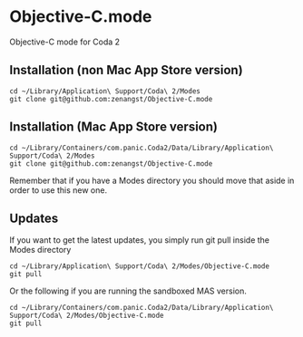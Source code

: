 Objective-C.mode
===============

Objective-C mode for Coda 2

## Installation (non Mac App Store version)

    cd ~/Library/Application\ Support/Coda\ 2/Modes
    git clone git@github.com:zenangst/Objective-C.mode
    
## Installation (Mac App Store version)

    cd ~/Library/Containers/com.panic.Coda2/Data/Library/Application\ Support/Coda\ 2/Modes
    git clone git@github.com:zenangst/Objective-C.mode
    
Remember that if you have a Modes directory you should move that aside in order to use
this new one.

## Updates

If you want to get the latest updates, you simply run git pull inside the Modes directory

    cd ~/Library/Application\ Support/Coda\ 2/Modes/Objective-C.mode
    git pull
    
Or the following if you are running the sandboxed MAS version.

    cd ~/Library/Containers/com.panic.Coda2/Data/Library/Application\ Support/Coda\ 2/Modes/Objective-C.mode
    git pull
